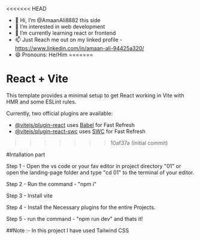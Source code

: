 <<<<<<< HEAD
- 👋 Hi, I’m @AmaanAli8882 this side
- 👀 I’m interested in web development
- 🌱 I’m currently learning react or frontend
- 📫 Just Reach me out on my linked profile - https://www.linkedin.com/in/amaan-ali-94425a320/
- 😄 Pronouns: He/Him
=======
# React + Vite

This template provides a minimal setup to get React working in Vite with HMR and some ESLint rules.

Currently, two official plugins are available:

- [@vitejs/plugin-react](https://github.com/vitejs/vite-plugin-react/blob/main/packages/plugin-react/README.md) uses [Babel](https://babeljs.io/) for Fast Refresh
- [@vitejs/plugin-react-swc](https://github.com/vitejs/vite-plugin-react-swc) uses [SWC](https://swc.rs/) for Fast Refresh
>>>>>>> 10af37a (Initial commit)


#Intallation part

Step 1 - Open the vs code or your fav editor in project directory "01" or open the landing-page folder and type "cd 01" to the terminal of your editor.

Step 2 - Run the command - "npm i"

Step 3 - Install vite

Step 4 - Install the Necessary plugins for the entire Projects.

Step 5 - run the command - "npm run dev" and thats it!

##Note :- In this project I have used Tailwind CSS
